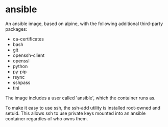 # ansible

An ansible image, based on alpine, with the following additional third-party
packages:

* ca-certificates
* bash
* git
* openssh-client
* openssl
* python
* py-pip
* rsync
* sshpass
* tini

The image includes a user called 'ansible', which the container runs as.

To make it easy to use ssh, the ssh-add utility is installed root-owned and
setuid. This allows ssh to use private keys mounted into an ansible container
regardles of who owns them.

